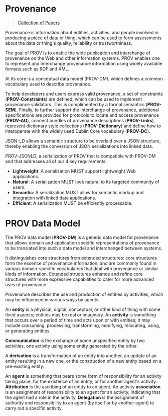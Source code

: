 # Provenance


> [Collection of Papers](https://github.com/data-storage-lab/Data-Provenance)

Provenance is information about entities, activities, and people involved in producing a piece of data or thing, which can be used to form assessments about the data or thing's quality, reliability or trustworthiness.

The goal of PROV is to enable the wide publication and interchange of provenance on the Web and other information systems. PROV enables one to represent and interchange provenance information using widely available formats such as RDF and XML. 

At its core is a conceptual data model (PROV-DM), which defines a common vocabulary used to describe provenance.

To help developers and users express valid provenance, a set of constraints (**PROV-Constraints**) are defined, which can be used to implement provenance validators. This is complimented by a formal semantics (**PROV-SEM**). Finally, to further support the interchange of provenance, additional specifications are provided for protocols to locate and access provenance (**PROV-AQ**), connect bundles of provenance descriptions (**PROV-Links**), represent dictionary style collections (**PROV-Dictionary**) and define how to interoperate with the widely used Dublin Core vocabulary (**PROV-DC**). 

JSON-LD allows a semantic structure to be overlaid over a JSON structure, thereby enabling the conversion of JSON serializations into linked data. 

PROV-JSONLD, a serialization of PROV that is compatible with PROV-DM and that addresses all of our 4 key requirements: 
 - **Lightweight**: A serialization MUST support lightweight Web applications.
 - **Natural**: A serialization MUST look natural to its targeted community of users.
 - **Semantic**: A serialization MUST allow for semantic markup and integration with linked data applications.
 - **Efficient**: A serialization MUST be efficiently processable.

# PROV Data Model

The PROV data model (**PROV-DM**) is a generic data model for provenance that allows domain and application specific representations of provenance to be translated into such a data model and interchanged between systems. 

It distinguishes core structures from extended structures: core structures form the essence of provenance information, and are commonly found in various domain-specific vocabularies that deal with provenance or similar kinds of information. Extended structures enhance and refine core structures with more expressive capabilities to cater for more advanced uses of provenance. 

Provenance describes the use and production of entities by activities, which may be influenced in various
ways by agents. 

An **entity** is a physical, digital, conceptual, or other kind of thing with some fixed aspects; entities may be real or imaginary.
An **activity** is something that occurs over a period of time and acts upon or with entities; it may include consuming, processing, transforming, modifying, relocating, using, or generating entities. 

**Communication** is the exchange of some unspecified entity by two activities, one activity using some entity generated by the other. 

A **derivation** is a transformation of an entity into another, an update of an entity resulting in a new one, or the construction of a new entity based on a pre-existing entity. 

An **agent** is something that bears some form of responsibility for an activity taking place, for the existence of an entity, or for another agent's activity. **Attribution** is the ascribing of an entity to an agent. 
An activity **association** is an assignment of responsibility to an agent for an activity, indicating that the agent had a role in the activity. **Delegation** is the assignment of authority and responsibility to an agent (by itself or by another agent) to carry out a specific activity. 